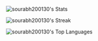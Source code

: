 
<!--
**sourabh200130/sourabh200130** is a ✨ _special_ ✨ repository because its `README.md` (this file) appears on your GitHub profile.

Here are some ideas to get you started:

- 🔭 I’m currently working on ...
- 🌱 I’m currently learning ...
- 👯 I’m looking to collaborate on ...
- 🤔 I’m looking for help with ...
- 💬 Ask me about ...
- 📫 How to reach me: ...
- 😄 Pronouns: ...
- ⚡ Fun fact: ...
-->
![sourabh200130's Stats](https://github-readme-stats.vercel.app/api?username=sourabh200130&theme=vue-dark&show_icons=true&hide_border=false&count_private=true)

![sourabh200130's Streak](https://github-readme-streak-stats.herokuapp.com/?user=sourabh200130&theme=vue-dark&hide_border=false)

![sourabh200130's Top Languages](https://github-readme-stats.vercel.app/api/top-langs/?username=sourabh200130&theme=vue-dark&show_icons=true&hide_border=false&layout=compact)
